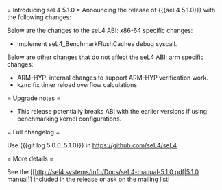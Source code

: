 = Introducing seL4 5.1.0 =
Announcing the release of {{{seL4 5.1.0}}} with the following changes:

Below are the changes to the seL4 ABI: 
x86-64 specific changes:
 * implement seL4_BenchmarkFlushCaches debug syscall.

Below are other changes that do not affect the seL4 ABI:
arm specific changes:
 * ARM-HYP: internal changes to support ARM-HYP verification work.
 * kzm: fix timer reload overflow calculations
   
= Upgrade notes =

 * This release potentially breaks ABI with the earlier versions if using benchmarking kernel configurations.


= Full changelog =

Use {{{git log 5.0.0..5.1.0}}} in https://github.com/seL4/seL4

= More details =

See the [[http://sel4.systems/Info/Docs/seL4-manual-5.1.0.pdf|5.1.0 manual]] included in the release or ask on the mailing list!
